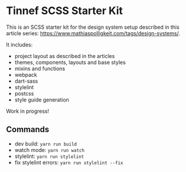 # Tinnef SCSS Starter Kit

This is an SCSS starter kit for the design system setup described in this
article series: https://www.mathiaspolligkeit.com/tags/design-systems/.

It includes:

- project layout as described in the articles
- themes, components, layouts and base styles
- mixins and functions
- webpack
- dart-sass
- stylelint
- postcss
- style guide generation

Work in progress!

## Commands

- dev build: `yarn run build`
- watch mode: `yarn run watch`
- stylelint: `yarn run stylelint`
- fix stylelint errors: `yarn run stylelint --fix`
